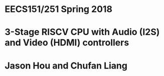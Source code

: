 # EECS151/251 Spring 2018
# 3-Stage RISCV CPU with Audio (I2S) and Video (HDMI) controllers
# Jason Hou and Chufan Liang

